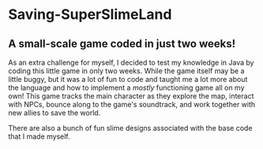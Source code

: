 # Saving-SuperSlimeLand
 A small-scale game coded in just two weeks!
---
As an extra challenge for myself, I decided to test my knowledge in Java by coding this little game in only two weeks. While the game itself may be a little buggy, but it was a lot of fun to code and taught me a lot more about the language and how to implement a _mostly_ functioning game all on my own! This game tracks the main character as they explore the map, interact with NPCs, bounce along to the game's soundtrack, and work together with new allies to save the world.

There are also a bunch of fun slime designs associated with the base code that I made myself.
